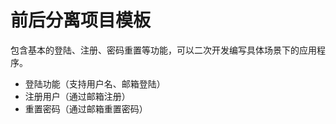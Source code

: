 # 前后分离项目模板

包含基本的登陆、注册、密码重置等功能，可以二次开发编写具体场景下的应用程序。

* 登陆功能（支持用户名、邮箱登陆）
* 注册用户（通过邮箱注册）
* 重置密码（通过邮箱重置密码）
